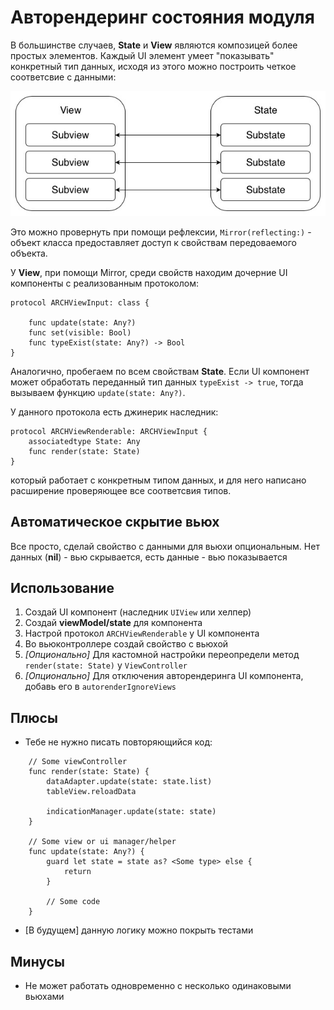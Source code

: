# Авторендеринг состояния модуля

В большинстве случаев, **State** и **View** являются композицей более простых элементов. Каждый UI элемент умеет "показывать" конкретный тип данных, исходя из этого можно построить четкое соответсвие с данными:

![Diagram](../../Resources/View+state.jpg)

Это можно провернуть при помощи рефлексии, ``Mirror(reflecting:)`` - объект класса предоставляет доступ к свойствам передоваемого объекта.

У **View**, при помощи Мirror, среди свойств находим дочерние UI компоненты с реализованным протоколом:

````
protocol ARCHViewInput: class {
    
    func update(state: Any?)
    func set(visible: Bool)
    func typeExist(state: Any?) -> Bool
}
````

Аналогично, пробегаем по всем свойствам **State**. Если UI компонент может обработать переданный тип данных ``typeExist -> true``, тогда вызываем функцию ``update(state: Any?)``.

У данного протокола есть джинерик наследник:

````
protocol ARCHViewRenderable: ARCHViewInput {
    associatedtype State: Any
    func render(state: State)
}
````
который работает с конкретным типом данных, и для него написано расширение  проверяющее все соответсвия типов.

## Автоматическое скрытие вьюх

Все просто, сделай свойство с данными для вьюхи опциональным. Нет данных (**nil**) - вью скрывается, есть данные - вью показывается

## Использование

1. Создай UI компонент (наследник ``UIView`` или хелпер)
2. Создай **viewModel/state** для компонента
3. Настрой протокол ``ARCHViewRenderable`` у UI компонента
4. Во вьюконтроллере создай свойство с вьюхой
5. *[Опционально]* Для кастомной настройки переопредели метод ``render(state: State)`` у ``ViewController``
6. *[Опционально]* Для отключения авторендеринга UI компонента, добавь его в ``autorenderIgnoreViews``

## Плюсы

- Тебе не нужно писать повторяющийся код:

````
    // Some viewController
    func render(state: State) {
        dataAdapter.update(state: state.list)
        tableView.reloadData
        
        indicationManager.update(state: state)
    }

    // Some view or ui manager/helper
    func update(state: Any?) {
        guard let state = state as? <Some type> else {
            return
        }
        
        // Some code
    }
````
- [В будущем] данную логику можно покрыть тестами

## Минусы

- Не может работать одновременно с несколько одинаковыми вьюхами
